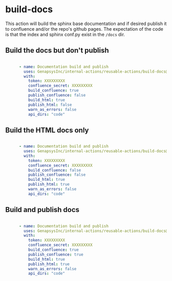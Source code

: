 # build-docs

This action will build the sphinx base documentation and if desired publish it to confluence and/or the repo's github pages.  The expectation of the code is that the index and sphinx conf.py exist in the `/docs` dir. 

## Build the docs but don't publish


```yaml

      - name: Documentation build and publish
        uses: GenapsysInc/internal-actions/reusable-actions/build-docs@main
        with:
          token: XXXXXXXXX
          confluence_secret: XXXXXXXXX
          build_confluence: true
          publish_confluence: false
          build_html: true
          publish_html: false
          warn_as_errors: false
          api_dirs: "code" 
```

## Build the HTML docs only 


```yaml

      - name: Documentation build and publish
        uses: GenapsysInc/internal-actions/reusable-actions/build-docs@main
        with:
          token: XXXXXXXXX
          confluence_secret: XXXXXXXXX
          build_confluence: false
          publish_confluence: false
          build_html: true
          publish_html: true
          warn_as_errors: false
          api_dirs: "code"
```

## Build and publish docs


```yaml

      - name: Documentation build and publish
        uses: GenapsysInc/internal-actions/reusable-actions/build-docs@main
        with:
          token: XXXXXXXXX
          confluence_secret: XXXXXXXXX
          build_confluence: true
          publish_confluence: true
          build_html: true
          publish_html: true
          warn_as_errors: false
          api_dirs: "code"
```


